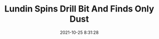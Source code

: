 ---
"title": "Lundin Spins Drill Bit And Finds Only Dust"
"date": "2021-10-25 8:31:28"
"feed_name": "RIGZONE"
"feed_website": "http://www.rigzone.com/"
"feed_rss": "http://www.rigzone.com/news/rss/rigzone_latest.aspx"
"link": "https://www.rigzone.com/news/lundin_spins_drill_bit_and_finds_only_dust-25-oct-2021-166800-article/?rss=true"
"source": "None"
"file": "_posts/2021-1-1-c75618c5389a03d3fdbe69cbebf30429e551d07b.md"
"accident": "0"
"drilling": "0"
"dead": "0"
"injured": "0"
"arrested": "0"
"place": "unknown place"
"where": "unknown site"
"causes": "unknown"
"place_uri": "unknown place"
---